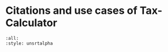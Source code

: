 # Citations and use cases of Tax-Calculator

```{bibliography} ../citations.bib
:all:
:style: unsrtalpha
```